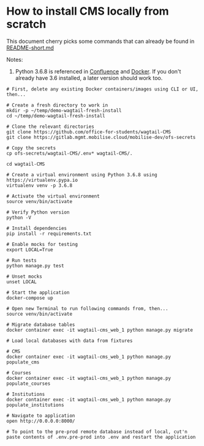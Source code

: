 # How to install CMS locally from scratch
This document cherry picks some commands that can already be found in [README-short.md](https://github.com/office-for-students/wagtail-CMS/blob/develop/README-short.md)

Notes:
1. Python 3.6.8 is referenced in [Confluence](https://mobilisecloud.atlassian.net/wiki/spaces/OFS/pages/236912643/Managing+multiple+Python+versions) and [Docker](https://github.com/office-for-students/wagtail-CMS/blob/master/Dockerfile). If you don't already have 3.6 installed, a later version should work too.


```
# First, delete any existing Docker containers/images using CLI or UI, then...

# Create a fresh directory to work in 
mkdir -p ~/temp/demo-wagtail-fresh-install 
cd ~/temp/demo-wagtail-fresh-install

# Clone the relevant directories
git clone https://github.com/office-for-students/wagtail-CMS
git clone https://gitlab.mgmt.mobilise.cloud/mobilise-dev/ofs-secrets

# Copy the secrets
cp ofs-secrets/wagtail-CMS/.env* wagtail-CMS/.

cd wagtail-CMS

# Create a virtual environment using Python 3.6.8 using https://virtualenv.pypa.io
virtualenv venv -p 3.6.8

# Activate the virtual environment 
source venv/bin/activate

# Verify Python version
python -V

# Install dependencies
pip install -r requirements.txt

# Enable mocks for testing
export LOCAL=True

# Run tests
python manage.py test

# Unset mocks
unset LOCAL

# Start the application
docker-compose up 

# Open new Terminal to run following commands from, then...
source venv/bin/activate

# Migrate database tables
docker container exec -it wagtail-cms_web_1 python manage.py migrate

# Load local databases with data from fixtures

# CMS
docker container exec -it wagtail-cms_web_1 python manage.py populate_cms

# Courses
docker container exec -it wagtail-cms_web_1 python manage.py populate_courses

# Institutions
docker container exec -it wagtail-cms_web_1 python manage.py populate_institutions

# Navigate to application
open http://0.0.0.0:8000/

# To point to the pre-prod remote database instead of local, cut'n paste contents of .env.pre-prod into .env and restart the application

```
